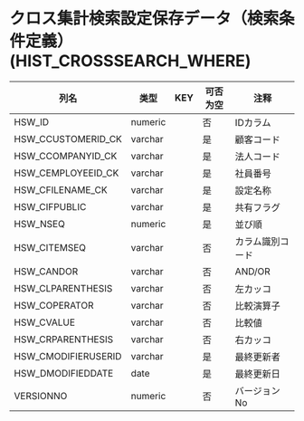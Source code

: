 # クロス集計検索設定保存データ（検索条件定義）(HIST_CROSSSEARCH_WHERE)
| 列名   | 类型   | KEY  | 可否为空 | 注释   |
| ---- | ---- | ---- | ---- | ---- |
|HSW_ID|numeric||否|IDカラム|
|HSW_CCUSTOMERID_CK|varchar||是|顧客コード|
|HSW_CCOMPANYID_CK|varchar||是|法人コード|
|HSW_CEMPLOYEEID_CK|varchar||是|社員番号|
|HSW_CFILENAME_CK|varchar||是|設定名称|
|HSW_CIFPUBLIC|varchar||是|共有フラグ|
|HSW_NSEQ|numeric||是|並び順|
|HSW_CITEMSEQ|varchar||否|カラム識別コード|
|HSW_CANDOR|varchar||否|AND/OR|
|HSW_CLPARENTHESIS|varchar||否|左カッコ|
|HSW_COPERATOR|varchar||否|比較演算子|
|HSW_CVALUE|varchar||否|比較値|
|HSW_CRPARENTHESIS|varchar||否|右カッコ|
|HSW_CMODIFIERUSERID|varchar||是|最終更新者|
|HSW_DMODIFIEDDATE|date||是|最終更新日|
|VERSIONNO|numeric||否|バージョンNo|
